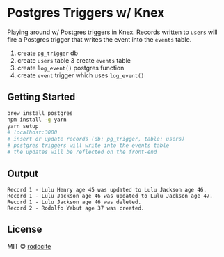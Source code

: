# Postgres Triggers w/ Knex
Playing around w/ Postgres triggers in Knex.
Records written to `users` will fire a Postgres trigger that writes the event into the `events` table.

1. create `pg_trigger` db
2. create `users` table
3 create `events` table
3. create `log_event()` postgres function
4. create `event` trigger which uses `log_event()`

## Getting Started
```sh
brew install postgres
npm install -g yarn
yarn setup
# localhost:3000
# insert or update records (db: pg_trigger, table: users)
# postgres triggers will write into the events table
# the updates will be reflected on the front-end
```

## Output
```
Record 1 - Lulu Henry age 45 was updated to Lulu Jackson age 46.
Record 1 - Lulu Jackson age 46 was updated to Lulu Jackson age 47.
Record 1 - Lulu Jackson age 46 was deleted.
Record 2 - Rodolfo Yabut age 37 was created.
```

## License

MIT © [rodocite](https://github.com/rodocite)
